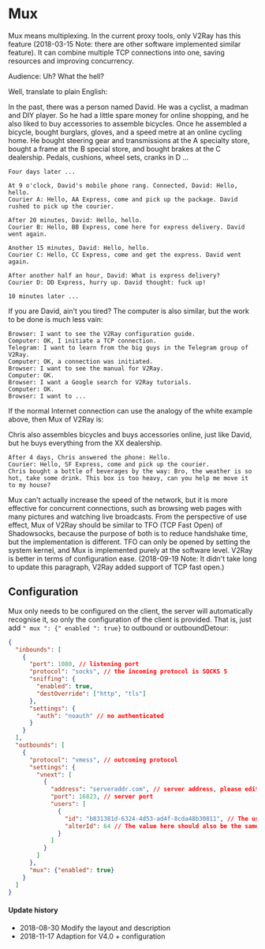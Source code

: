 # Mux

Mux means multiplexing. In the current proxy tools, only V2Ray has this feature (2018-03-15 Note: there are other software implemented similar feature). It can combine multiple TCP connections into one, saving resources and improving concurrency.

Audience: Uh? What the hell?

Well, translate to plain English:

In the past, there was a person named David. He was a cyclist, a madman and DIY player. So he had a little spare money for online shopping, and he also liked to buy accessories to assemble bicycles. Once he assembled a bicycle, bought burglars, gloves, and a speed metre at an online cycling home. He bought steering gear and transmissions at the A specialty store, bought a frame at the B special store, and bought brakes at the C dealership. Pedals, cushions, wheel sets, cranks in D ...

    Four days later ...
    
    At 9 o'clock, David's mobile phone rang. Connected, David: Hello, hello. 
    Courier A: Hello, AA Express, come and pick up the package. David rushed to pick up the courier.
    
    After 20 minutes, David: Hello, hello. 
    Courier B: Hello, BB Express, come here for express delivery. David went again.
    
    Another 15 minutes, David: Hello, hello. 
    Courier C: Hello, CC Express, come and get the express. David went again.
    
    After another half an hour, David: What is express delivery? 
    Courier D: DD Express, hurry up. David thought: fuck up!

    10 minutes later ...



If you are David, ain't you tired?
The computer is also similar, but the work to be done is much less vain:

    Browser: I want to see the V2Ray configuration guide.
    Computer: OK, I initiate a TCP connection.
    Telegram: I want to learn from the big guys in the Telegram group of V2Ray.
    Computer: OK, a connection was initiated.
    Browser: I want to see the manual for V2Ray.
    Computer: OK.
    Browser: I want a Google search for V2Ray tutorials.
    Computer: OK.
    Browser: I want to ...

If the normal Internet connection can use the analogy of the white example above, then Mux of V2Ray is:

Chris also assembles bicycles and buys accessories online, just like David, but he buys everything from the XX dealership.
    
    After 4 days, Chris answered the phone: Hello.
    Courier: Hello, SF Express, come and pick up the courier.
    Chris bought a bottle of beverages by the way: Bro, the weather is so hot, take some drink. This box is too heavy, can you help me move it to my house?

Mux can't actually increase the speed of the network, but it is more effective for concurrent connections, such as browsing web pages with many pictures and watching live broadcasts. From the perspective of use effect, Mux of V2Ray should be similar to TFO (TCP Fast Open) of Shadowsocks, because the purpose of both is to reduce handshake time, but the implementation is different. TFO can only be opened by setting the system kernel, and Mux is implemented purely at the software level. V2Ray is better in terms of configuration ease. (2018-09-19 Note: It didn't take long to update this paragraph, V2Ray added support of TCP fast open.)

## Configuration

Mux only needs to be configured on the client, the server will automatically recognise it, so only the configuration of the client is provided. That is, just add `" mux ": {" enabled ": true}` to outbound or outboundDetour:

```json
{
  "inbounds": [
    {
      "port": 1080, // listening port
      "protocol": "socks", // the incoming protocol is SOCKS 5
      "sniffing": {
        "enabled": true,
        "destOverride": ["http", "tls"]
      },
      "settings": {
        "auth": "noauth" // no authenticated
      }
    }
  ],
  "outbounds": [
    {
      "protocol": "vmess", // outcoming protocol
      "settings": {
        "vnext": [
          {
            "address": "serveraddr.com", // server address, please edit to your own server ip or domain name
            "port": 16823, // server port
            "users": [
              {
                "id": "b831381d-6324-4d53-ad4f-8cda48b30811", // The user ID must be the same as the server configuration
                "alterId": 64 // The value here should also be the same as the server
              }
            ]
          }
        ]
      },
      "mux": {"enabled": true}
    }
  ]
}

```

#### Update history

- 2018-08-30 Modify the layout and description
- 2018-11-17 Adaption for V4.0 + configuration
